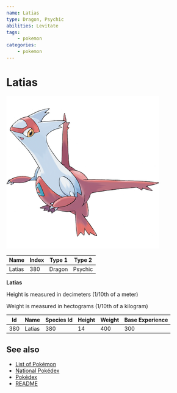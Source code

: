 ```yaml
---
name: Latias
type: Dragon, Psychic
abilities: Levitate
tags:
    - pokemon
categories:
    - pokemon
---
```


# Latias


![Latias](images/380.png)

| **Name** | **Index** | **Type 1** | **Type 2** |
|----|----|----|----|
| Latias | 380 | Dragon | Psychic  |

**Latias** 


Height is measured in decimeters (1/10th of a meter)

Weight is measured in hectograms (1/10th of a kilogram)

| **Id** | **Name** | **Species Id** | **Height** | **Weight** | **Base Experience** |
|--------|----------|----------------|------------|------------|---------------------|
| 380 | Latias | 380 | 14 | 400 | 300 |


## See also

- [List of Pokémon](../pokemon.md)
- [National Pokédex](../national_pokedex.md)
- [Pokédex](../pokedex.md)
- [README](../README.md)
